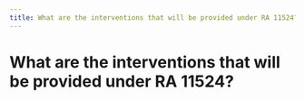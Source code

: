```yaml
---
title: What are the interventions that will be provided under RA 11524?
---
```


# What are the interventions that will be provided under RA 11524?
